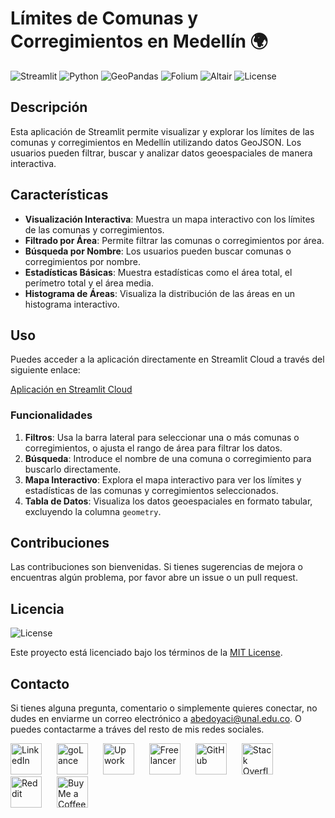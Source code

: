 # Límites de Comunas y Corregimientos en Medellín 🌍

![Streamlit](https://img.shields.io/badge/Streamlit-0E1117?logo=streamlit)
![Python](https://img.shields.io/badge/Python-3776AB?logo=python)
![GeoPandas](https://img.shields.io/badge/GeoPandas-028482?logo=pandas)
![Folium](https://img.shields.io/badge/Folium-77B829?logo=leaflet)
![Altair](https://img.shields.io/badge/Altair-1F77B4?logo=altair)
![License](https://img.shields.io/badge/License-MIT-yellow.svg)

## Descripción

Esta aplicación de Streamlit permite visualizar y explorar los límites de las comunas y corregimientos en Medellín utilizando datos GeoJSON. Los usuarios pueden filtrar, buscar y analizar datos geoespaciales de manera interactiva.

## Características

- **Visualización Interactiva**: Muestra un mapa interactivo con los límites de las comunas y corregimientos.
- **Filtrado por Área**: Permite filtrar las comunas o corregimientos por área.
- **Búsqueda por Nombre**: Los usuarios pueden buscar comunas o corregimientos por nombre.
- **Estadísticas Básicas**: Muestra estadísticas como el área total, el perímetro total y el área media.
- **Histograma de Áreas**: Visualiza la distribución de las áreas en un histograma interactivo.

## Uso

Puedes acceder a la aplicación directamente en Streamlit Cloud a través del siguiente enlace:

[Aplicación en Streamlit Cloud](https://exploracionmapamedellin.streamlit.app)

### Funcionalidades

1. **Filtros**: Usa la barra lateral para seleccionar una o más comunas o corregimientos, o ajusta el rango de área para filtrar los datos.
2. **Búsqueda**: Introduce el nombre de una comuna o corregimiento para buscarlo directamente.
3. **Mapa Interactivo**: Explora el mapa interactivo para ver los límites y estadísticas de las comunas y corregimientos seleccionados.
4. **Tabla de Datos**: Visualiza los datos geoespaciales en formato tabular, excluyendo la columna `geometry`.

## Contribuciones

Las contribuciones son bienvenidas. Si tienes sugerencias de mejora o encuentras algún problema, por favor abre un issue o un pull request.

## Licencia

![License](https://img.shields.io/badge/License-MIT-yellow.svg)

Este proyecto está licenciado bajo los términos de la [MIT License](LICENSE).

## Contacto

Si tienes alguna pregunta, comentario o simplemente quieres conectar, no dudes en enviarme un correo electrónico a [abedoyaci@unal.edu.co](mailto:abedoyaci@unal.edu.co). O puedes contactarme a tráves del resto de mis redes sociales.

<p>
  <a href="https://www.linkedin.com/in/anderson-bedoya-ciro-9abb1724a"><img src="https://cdn.worldvectorlogo.com/logos/linkedin-icon-2.svg" alt="LinkedIn" width="50" style="margin-right: 20px;"></a>
  <a href="https://golance.com/freelancer/anderson.bedoya.ciro"><img src="https://res-1.cloudinary.com/golance/image/upload/q_auto:good/v1/blog_staging/icon-round-white-BG.svg" alt="goLance" width="50" style="margin-right: 20px;"></a>
  <a href="https://www.upwork.com/freelancers/~017adf9fda4a06cf8a"><img src="https://cdn.worldvectorlogo.com/logos/upwork-roundedsquare-1.svg" alt="Upwork" width="50" style="margin-right: 20px;"></a>
  <a href="https://www.freelancer.com/u/bluessyjazz"><img src="https://cdn.worldvectorlogo.com/logos/freelancer-1.svg" alt="Freelancer" width="50" style="margin-right: 20px;"></a>  
  <a href="https://github.com/BluessyJazz"><img src="https://cdn.worldvectorlogo.com/logos/github-icon-2.svg" alt="GitHub" width="50" style="margin-right: 20px;"></a>
  <a href="https://stackoverflow.com/users/24114620/anderson-bedoya-ciro"><img src="https://cdn.worldvectorlogo.com/logos/stack-overflow.svg" alt="Stack Overflow" width="50" style="margin-right: 20px;"></a>
  <a href="https://www.reddit.com/user/BluessyJazz/"><img src="https://cdn.worldvectorlogo.com/logos/reddit-4.svg" alt="Reddit" width="50" style="margin-right: 20px;"></a>
  <a href="https://buymeacoffee.com/bluessyjazz"><img src="https://studio.buymeacoffee.com/assets/img/qr-logo.svg" alt="Buy Me a Coffee" width="50" style="margin-right: 20px;"></a>
</p>
